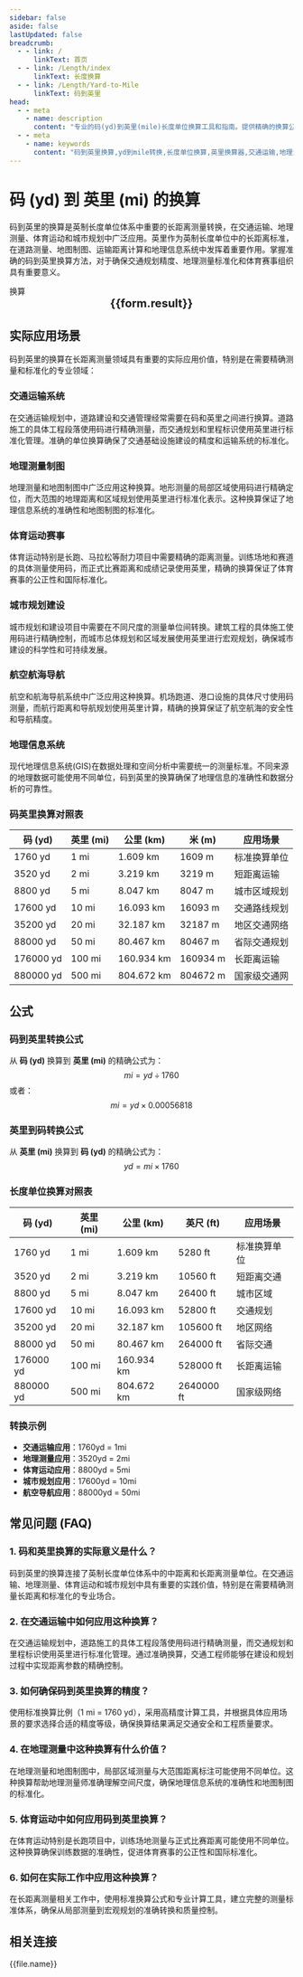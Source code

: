 ```yaml
---
sidebar: false
aside: false
lastUpdated: false
breadcrumb:
  - - link: /
      linkText: 首页
  - - link: /Length/index
      linkText: 长度换算
  - - link: /Length/Yard-to-Mile
      linkText: 码到英里
head:
  - - meta
    - name: description
      content: "专业的码(yd)到英里(mile)长度单位换算工具和指南。提供精确的换算公式、实际应用场景和常见问题解答，适用于交通运输、地理测量、体育运动、城市规划等领域的长距离测量需求。"
  - - meta
    - name: keywords
      content: "码到英里换算,yd到mile转换,长度单位换算,英里换算器,交通运输,地理测量,体育运动,城市规划,英制单位,长距离测量,道路测量,地图制图,运输距离,英国标准,长度转换器,单位换算表,英制长度单位,地理信息,测量工具,精密测量"
---
```

# 码 (yd) 到 英里 (mi) 的换算

码到英里的换算是英制长度单位体系中重要的长距离测量转换，在交通运输、地理测量、体育运动和城市规划中广泛应用。英里作为英制长度单位中的长距离标准，在道路测量、地图制图、运输距离计算和地理信息系统中发挥着重要作用。掌握准确的码到英里换算方法，对于确保交通规划精度、地理测量标准化和体育赛事组织具有重要意义。

<script setup>
import { onMounted, reactive, inject, ref } from 'vue'
import { NButton, NForm, NFormItem, NInput, NInputNumber, NSelect, NCard, useMessage,NGrid ,NGi } from 'naive-ui'
import { defineClientComponent } from 'vitepress'
import { Length } from '../files';

const convert = inject('convert')

const seoKey = [
  '码到英里换算', 'yd到mile转换', '英里换算器', '交通运输测量',
  '地理测量', '体育运动', '城市规划', '英制单位换算',
  '道路测量工具', '地图制图标准', '运输距离计算', '长度转换器',
  '地理信息系统', '精密测量工具', '英制长度单位', '长距离测量标准'
]

const form = reactive({
  number: null,
  result: '',
  title: '码到英里换算器 - 专业交通运输测量工具'
})

const convertHandler = () => {
  if (form.number !== null && !isNaN(form.number)) {
    const convertedValue = parseFloat(form.number) * 0.00056818
    form.result = `${form.number}yd = ${convertedValue.toFixed(6)}mi`
  } else {
    form.result = '请输入有效的数值。'
  }
}
</script>

<n-form size="large" :model="form">
  <n-form-item label="码 (yd)">
    <n-input-number v-model:value="form.number" placeholder="输入码" style="width: 100%" />
  </n-form-item>
  <n-form-item>
    <n-button type="info" @click="convertHandler" block>换算</n-button>
  </n-form-item>
</n-form>

<n-card embedded :bordered="false" hoverable>
  <template #header>
    <div style="text-align:center;font-size:16px;color:#666;">
      {{form.title}}
    </div>
  </template>
  <div style="text-align:center;font-size:20px;">
    <strong>{{form.result}}</strong>
  </div>
  <template #footer>
    <div style="text-align:center;font-size:12px;color:#999;">
      <span v-for="(keyword, index) in seoKey" :key="index">
        {{keyword}}<span v-if="index < seoKey.length - 1"> | </span>
      </span>
    </div>
  </template>
</n-card>

## 实际应用场景

码到英里的换算在长距离测量领域具有重要的实际应用价值，特别是在需要精确测量和标准化的专业领域：

### 交通运输系统
在交通运输规划中，道路建设和交通管理经常需要在码和英里之间进行换算。道路施工的具体工程段落使用码进行精确测量，而交通规划和里程标识使用英里进行标准化管理。准确的单位换算确保了交通基础设施建设的精度和运输系统的标准化。

### 地理测量制图
地理测量和地图制图中广泛应用这种换算。地形测量的局部区域使用码进行精确定位，而大范围的地理距离和区域规划使用英里进行标准化表示。这种换算保证了地理信息系统的准确性和地图制图的标准化。

### 体育运动赛事
体育运动特别是长跑、马拉松等耐力项目中需要精确的距离测量。训练场地和赛道的具体测量使用码，而正式比赛距离和成绩记录使用英里，精确的换算保证了体育赛事的公正性和国际标准化。

### 城市规划建设
城市规划和建设项目中需要在不同尺度的测量单位间转换。建筑工程的具体施工使用码进行精确控制，而城市总体规划和区域发展使用英里进行宏观规划，确保城市建设的科学性和可持续发展。

### 航空航海导航
航空和航海导航系统中广泛应用这种换算。机场跑道、港口设施的具体尺寸使用码测量，而航行距离和导航规划使用英里计算，精确的换算保证了航空航海的安全性和导航精度。

### 地理信息系统
现代地理信息系统(GIS)在数据处理和空间分析中需要统一的测量标准。不同来源的地理数据可能使用不同单位，码到英里的换算确保了地理信息的准确性和数据分析的可靠性。

### 码英里换算对照表

| 码 (yd) | 英里 (mi) | 公里 (km) | 米 (m) | 应用场景 |
|---------|-----------|-----------|--------|-----------|
| 1760 yd | 1 mi | 1.609 km | 1609 m | 标准换算单位 |
| 3520 yd | 2 mi | 3.219 km | 3219 m | 短距离运输 |
| 8800 yd | 5 mi | 8.047 km | 8047 m | 城市区域规划 |
| 17600 yd | 10 mi | 16.093 km | 16093 m | 交通路线规划 |
| 35200 yd | 20 mi | 32.187 km | 32187 m | 地区交通网络 |
| 88000 yd | 50 mi | 80.467 km | 80467 m | 省际交通规划 |
| 176000 yd | 100 mi | 160.934 km | 160934 m | 长距离运输 |
| 880000 yd | 500 mi | 804.672 km | 804672 m | 国家级交通网 |

## 公式

### 码到英里转换公式
从 **码 (yd)** 换算到 **英里 (mi)** 的精确公式为：
$$ mi = yd \div 1760 $$
或者：
$$ mi = yd \times 0.00056818 $$

### 英里到码转换公式
从 **英里 (mi)** 换算到 **码 (yd)** 的精确公式为：
$$ yd = mi \times 1760 $$

### 长度单位换算对照表

| 码 (yd) | 英里 (mi) | 公里 (km) | 英尺 (ft) | 应用场景 |
|---------|-----------|-----------|-----------|----------|
| 1760 yd | 1 mi | 1.609 km | 5280 ft | 标准换算单位 |
| 3520 yd | 2 mi | 3.219 km | 10560 ft | 短距离交通 |
| 8800 yd | 5 mi | 8.047 km | 26400 ft | 城市区域 |
| 17600 yd | 10 mi | 16.093 km | 52800 ft | 交通规划 |
| 35200 yd | 20 mi | 32.187 km | 105600 ft | 地区网络 |
| 88000 yd | 50 mi | 80.467 km | 264000 ft | 省际交通 |
| 176000 yd | 100 mi | 160.934 km | 528000 ft | 长距离运输 |
| 880000 yd | 500 mi | 804.672 km | 2640000 ft | 国家级网络 |

### 转换示例
- **交通运输应用**：1760yd = 1mi
- **地理测量应用**：3520yd = 2mi
- **体育运动应用**：8800yd = 5mi
- **城市规划应用**：17600yd = 10mi
- **航空导航应用**：88000yd = 50mi

## 常见问题 (FAQ)

### 1. 码和英里换算的实际意义是什么？
码到英里的换算连接了英制长度单位体系中的中距离和长距离测量单位。在交通运输、地理测量、体育运动和城市规划中具有重要的实践价值，特别是在需要精确测量长距离和标准化的专业场合。

### 2. 在交通运输中如何应用这种换算？
在交通运输规划中，道路施工的具体工程段落使用码进行精确测量，而交通规划和里程标识使用英里进行标准化管理。通过准确换算，交通工程师能够在建设和规划过程中实现距离参数的精确控制。

### 3. 如何确保码到英里换算的精度？
使用标准换算比例（1 mi = 1760 yd），采用高精度计算工具，并根据具体应用场景的要求选择合适的精度等级，确保换算结果满足交通安全和工程质量要求。

### 4. 在地理测量中这种换算有什么价值？
在地理测量和地图制图中，局部区域测量与大范围距离标注可能使用不同单位。这种换算帮助地理测量师准确理解空间尺度，确保地理信息系统的准确性和地图制图的标准化。

### 5. 体育运动中如何应用码到英里换算？
在体育运动特别是长跑项目中，训练场地测量与正式比赛距离可能使用不同单位。这种换算确保训练数据的准确性，促进体育赛事的公正性和国际标准化。

### 6. 如何在实际工作中应用这种换算？
在长距离测量相关工作中，使用标准换算公式和专业计算工具，建立完整的测量标准体系，确保从局部测量到宏观规划的准确转换和质量控制。

## 相关连接
<n-grid x-gap="12" :cols="2">
  <n-gi v-for="(file, index) in Length" :key="index">
    <n-button
      text
      tag="a"
      :href="file.path"
      type="info"
    >
      {{file.name}}
    </n-button>
  </n-gi>
</n-grid>